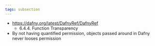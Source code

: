 ```yaml
---
tags: subsection
---
```


- https://dafny.org/latest/DafnyRef/DafnyRef
    - 6.4.4. Function Transparency
- By not having quantified permission, objects passed around in Dafny never looses permission
